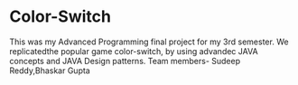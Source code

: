 # Color-Switch
This was my Advanced Programming final project for my 3rd semester.
We replicatedthe popular game color-switch, by using advandec JAVA concepts and JAVA Design patterns.
Team members- Sudeep Reddy,Bhaskar Gupta
